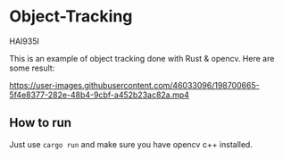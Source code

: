 # Object-Tracking
HAI935I

This is an example of object tracking done with Rust & opencv. Here are some result:


https://user-images.githubusercontent.com/46033096/198700665-5f4e8377-282e-48b4-9cbf-a452b23ac82a.mp4



## How to run

Just use `cargo run` and make sure you have opencv c++ installed.
